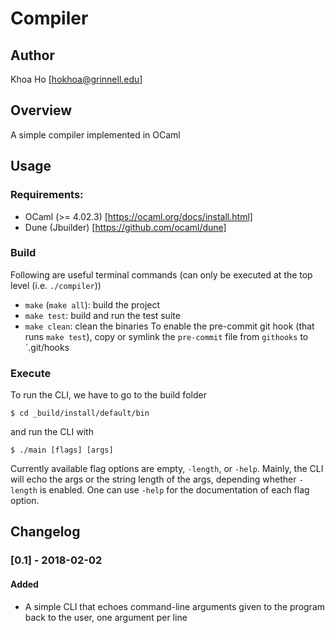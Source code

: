Compiler
==========

Author
------

Khoa Ho [hokhoa@grinnell.edu]


Overview
--------

A simple compiler implemented in OCaml


Usage
-----

### Requirements:
* OCaml (>= 4.02.3) [https://ocaml.org/docs/install.html]
* Dune (Jbuilder) [https://github.com/ocaml/dune]

### Build
Following are useful terminal commands (can only be executed at the top level (i.e. `./compiler`))
* `make` (`make all`): build the project
* `make test`: build and run the test suite
* `make clean`: clean the binaries
To enable the pre-commit git hook (that runs `make test`), copy or symlink the `pre-commit` file from `githooks` to `.git/hooks

### Execute
To run the CLI, we have to go to the build folder

`$ cd _build/install/default/bin`

and run the CLI with

`$ ./main [flags] [args]`

Currently available flag options are empty, `-length`, or `-help`. Mainly, the CLI will echo the args or the string length of the args, depending whether `-length` is enabled. One can use `-help` for the documentation of each flag option.


Changelog
---------

### [0.1] - 2018-02-02
#### Added
- A simple CLI that echoes command-line arguments given to the program back to the user, one argument per line

